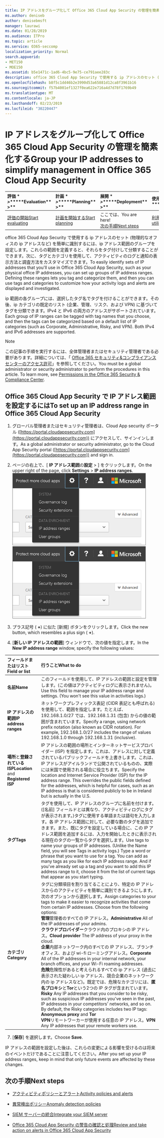 ```yaml
---
title: IP アドレスをグループ化して Office 365 Cloud App Security の管理を簡素化する
ms.author: deniseb
author: denisebmsft
manager: laurawi
ms.date: 01/28/2019
ms.audience: ITPro
ms.topic: article
ms.service: O365-seccomp
localization_priority: Normal
search.appverid:
- MET150
- MOE150
ms.assetid: b5e1471c-1ad6-4bc5-9e75-ce791aee283c
description: office 365 Cloud App Security で使用する ip アドレスのセット (物理的なオフィスの ip アドレスなど) を簡単に識別するには、ip アドレス範囲のグループを設定します。
ms.openlocfilehash: b8f5c1dd46b2e3990d53a65881d12ca8f3961b16
ms.sourcegitcommit: f57b4001ef1327f0ea622e716a4d7d78f1769b49
ms.translationtype: MT
ms.contentlocale: ja-JP
ms.lasthandoff: 02/23/2019
ms.locfileid: "30220447"
---
```

# <a name="group-your-ip-addresses-to-simplify-management-in-office-365-cloud-app-security"></a><span data-ttu-id="782b2-103">IP アドレスをグループ化して Office 365 Cloud App Security の管理を簡素化する</span><span class="sxs-lookup"><span data-stu-id="782b2-103">Group your IP addresses to simplify management in Office 365 Cloud App Security</span></span>
  
|<span data-ttu-id="782b2-104">評価 \* *\>*\*</span><span class="sxs-lookup"><span data-stu-id="782b2-104">\*\*\*\*Evaluation\*\* \>\*\*</span></span>|<span data-ttu-id="782b2-105">計画 \* *\>*\*</span><span class="sxs-lookup"><span data-stu-id="782b2-105">\*\*\*\*Planning\*\* \>\*\*</span></span>|<span data-ttu-id="782b2-106">展開 \* *\>*\*</span><span class="sxs-lookup"><span data-stu-id="782b2-106">\*\*\*\*Deployment\*\* \>\*\*</span></span>|<span data-ttu-id="782b2-107">使用率 \* \* \* \*</span><span class="sxs-lookup"><span data-stu-id="782b2-107">\*\*\*\*Utilization\*\*\*\*</span></span>|
|:-----|:-----|:-----|:-----|
|[<span data-ttu-id="782b2-108">評価の開始</span><span class="sxs-lookup"><span data-stu-id="782b2-108">Start evaluating</span></span>](office-365-cas-overview.md) <br/> |[<span data-ttu-id="782b2-109">計画を開始する</span><span class="sxs-lookup"><span data-stu-id="782b2-109">Start planning</span></span>](get-ready-for-office-365-cas.md) <br/> |<span data-ttu-id="782b2-110">ここでは、</span><span class="sxs-lookup"><span data-stu-id="782b2-110">You are here!</span></span>  <br/> [<span data-ttu-id="782b2-111">次の手順</span><span class="sxs-lookup"><span data-stu-id="782b2-111">Next steps</span></span>](#next-steps) <br/> |[<span data-ttu-id="782b2-112">利用を開始する</span><span class="sxs-lookup"><span data-stu-id="782b2-112">Start utilizing</span></span>](utilization-activities-for-ocas.md) <br/> |
   
<span data-ttu-id="782b2-p101">office 365 Cloud App Security で使用する ip アドレスのセット (物理的なオフィスの ip アドレスなど) を簡単に識別するには、ip アドレス範囲のグループを設定します。これらの範囲を定義すると、それらをタグ付けして分類することができます。次に、タグとカテゴリを使用して、アクティビティのログと通知の表示方法と調査方法をカスタマイズできます。</span><span class="sxs-lookup"><span data-stu-id="782b2-p101">To easily identify sets of IP addresses that you'll use in Office 365 Cloud App Security, such as your physical office IP addresses, you can set up groups of IP address ranges. Defining these ranges lets you tag and categorize them, and then you can use tags and categories to customize how your activity logs and alerts are displayed and investigated.</span></span>
  
<span data-ttu-id="782b2-p102">ip 範囲の各グループには、選択したタグ名でタグを付けることができます。その後、ip カテゴリの既定のリスト (企業、管理、リスク、および VPN) に基づいてタグを分類できます。IPv4 と IPv6 の両方のアドレスがサポートされています。</span><span class="sxs-lookup"><span data-stu-id="782b2-p102">Each group of IP ranges can be tagged with tag names that you choose, and then the tags can be categorized based on a default list of IP categories (such as Corporate, Administrative, Risky, and VPN). Both IPv4 and IPv6 addresses are supported.</span></span>
  
> [!NOTE]
> <span data-ttu-id="782b2-p103">この記事の手順を実行するには、全体管理者またはセキュリティ管理者である必要があります。詳細については、「 [Office 365 セキュリティ&amp;コンプライアンスセンターのアクセス許可](permissions-in-the-security-and-compliance-center.md)」を参照してください。</span><span class="sxs-lookup"><span data-stu-id="782b2-p103">You must be a global administrator or security administrator to perform the procedures in this article. To learn more, see [Permissions in the Office 365 Security &amp; Compliance Center](permissions-in-the-security-and-compliance-center.md).</span></span> 
  
## <a name="to-set-up-an-ip-address-range-in-office-365-cloud-app-security"></a><span data-ttu-id="782b2-119">Office 365 Cloud App Security で IP アドレス範囲を設定するには</span><span class="sxs-lookup"><span data-stu-id="782b2-119">To set up an IP address range in Office 365 Cloud App Security</span></span>

1. <span data-ttu-id="782b2-120">グローバル管理者またはセキュリティ管理者は、Cloud App security ポータル ([https://portal.cloudappsecurity.com](https://portal.cloudappsecurity.com)) にアクセスして、サインインします。</span><span class="sxs-lookup"><span data-stu-id="782b2-120">As a global administrator or security administrator, go to the Cloud App Security portal ([https://portal.cloudappsecurity.com](https://portal.cloudappsecurity.com)) and sign in.</span></span>
    
2. <span data-ttu-id="782b2-121">ページの右上で、[ **IP アドレス範囲**の**設定** \> ] をクリックします。</span><span class="sxs-lookup"><span data-stu-id="782b2-121">On the upper right of the page, click **Settings** \> **IP address ranges**.</span></span><br><span data-ttu-id="782b2-122">![O365 Cloud App Security で、[設定] を選択してシステムとデータの設定にアクセスします。](media/f6c48ee3-39b4-4b5a-8252-b6493b7bcd3d.png)</span><span class="sxs-lookup"><span data-stu-id="782b2-122">![In O365 Cloud App Security, choose Settings to access your system and data settings](media/f6c48ee3-39b4-4b5a-8252-b6493b7bcd3d.png)</span></span><br>
  
3. <span data-ttu-id="782b2-123">プラス記号 ( **+**) に似た [新規] ボタンをクリックします。</span><span class="sxs-lookup"><span data-stu-id="782b2-123">Click the new button, which resembles a plus sign ( **+**).</span></span>
    
4. <span data-ttu-id="782b2-124">[**新しい IP アドレスの範囲**] ウィンドウで、次の値を指定します。</span><span class="sxs-lookup"><span data-stu-id="782b2-124">In the **New IP address range** window, specify the following values:</span></span> 
    
|<span data-ttu-id="782b2-125">**フィールドまたはリスト**</span><span class="sxs-lookup"><span data-stu-id="782b2-125">**Field or list**</span></span>|<span data-ttu-id="782b2-126">**行うこと**</span><span class="sxs-lookup"><span data-stu-id="782b2-126">**What to do**</span></span>|
|:-----|:-----|
|<span data-ttu-id="782b2-127">**名前**</span><span class="sxs-lookup"><span data-stu-id="782b2-127">**Name**</span></span> <br/> |<span data-ttu-id="782b2-p104">このフィールドを使用して、IP アドレスの範囲と設定を管理します。(この値はアクティビティログに表示されません)。</span><span class="sxs-lookup"><span data-stu-id="782b2-p104">Use this field to manage your IP address range and settings. (You won't see this value in activities logs.)</span></span>  <br/> |
|<span data-ttu-id="782b2-130">**IP アドレスの範囲**</span><span class="sxs-lookup"><span data-stu-id="782b2-130">**IP address ranges**</span></span> <br/> |<span data-ttu-id="782b2-p105">ネットワークプレフィックス表記 (CIDR 表記とも呼ばれる) を使用して、範囲を指定します。たとえば、192.168.1.0/27 では、192.168.1.31 (包含) からの値の範囲が含まれています。</span><span class="sxs-lookup"><span data-stu-id="782b2-p105">Specify a range, using network prefix notation (also known as CIDR notation). For example, 192.168.1.0/27 includes the range of values 192.168.1.0 through 192.168.1.31 (inclusive).</span></span>  <br/> |
|<span data-ttu-id="782b2-133">**場所**と**登録されている ISP**</span><span class="sxs-lookup"><span data-stu-id="782b2-133">**Location** and **Registered ISP**</span></span> <br/> |<span data-ttu-id="782b2-p106">IP アドレスの範囲の場所とインターネットサービスプロバイダー (ISP) を指定します。これは、アドレスに対して定義されているパブリックフィールドを上書きします。これは、IP アドレスがアイルランドで公開されているものの、実際には米国で使用される場合に役立ちます。</span><span class="sxs-lookup"><span data-stu-id="782b2-p106">Specify the location and Internet Service Provider (ISP) for the IP address range. This overrides the public fields defined for the addresses, which is helpful for cases, such as an IP address is that is considered publicly to be in Ireland but is actually in the U.S.</span></span>  <br/> |
|<span data-ttu-id="782b2-136">**タグ**</span><span class="sxs-lookup"><span data-stu-id="782b2-136">**Tags**</span></span> <br/> |<span data-ttu-id="782b2-p107">タグを使用して、IP アドレスのグループに名前を付けます。([名前] フィールドとは異なり、アクティビティログにタグが表示されます。)タグに使用する単語または語句を入力します。各 IP アドレス範囲に対して、必要な数のタグを追加できます。また、既にタグを設定している場合に、この IP アドレス範囲を追加するには、入力を開始したときに表示される現在のタグの一覧からタグを選択します。</span><span class="sxs-lookup"><span data-stu-id="782b2-p107">Use tags to name your groups of IP addresses. (Unlike the Name field, you will see Tags in activity logs.) Type a word or phrase that you want to use for a tag. You can add as many tags as you like for each IP address range. And if you've already set up a tag and you want to add this IP address range to it, choose it from the list of current tags that appear as you start typing.</span></span>  <br/> |
|<span data-ttu-id="782b2-141">**カテゴリ**</span><span class="sxs-lookup"><span data-stu-id="782b2-141">**Category**</span></span> <br/> | <span data-ttu-id="782b2-p108">タグに分類項目を割り当てることにより、特定の IP アドレスからのアクティビティを簡単に識別できるようにします。次のオプションから選択します。</span><span class="sxs-lookup"><span data-stu-id="782b2-p108">Assign categories to your tags to make it easier to recognize activities that come from certain IP addresses. Choose from the following options:  </span></span><br/> <span data-ttu-id="782b2-144">**管理**管理者のすべての IP アドレス。</span><span class="sxs-lookup"><span data-stu-id="782b2-144">**Administrative** All of the IP addresses of your admins.</span></span>  <br/> <span data-ttu-id="782b2-145">**クラウドプロバイダー**クラウド内のプロキシの IP アドレス。</span><span class="sxs-lookup"><span data-stu-id="782b2-145">**Cloud provider** The IP address of your proxy in the cloud.</span></span>  <br/> <span data-ttu-id="782b2-146">**企業**内部ネットワーク内のすべての IP アドレス、ブランチオフィス、および wi-fi ローミングアドレス。</span><span class="sxs-lookup"><span data-stu-id="782b2-146">**Corporate** All of the IP addresses in your internal network, your branch offices, and your Wi-Fi roaming addresses.</span></span>  <br/> <span data-ttu-id="782b2-p109">**危険**危険性があると考えられるすべての ip アドレス (過去に表示された疑わしい ip アドレス、競合企業のネットワーク内の ip アドレスなど)。既定では、危険なカテゴリには、**匿名プロキシ**と**Tor**という2つの IP タグが含まれています。</span><span class="sxs-lookup"><span data-stu-id="782b2-p109">**Risky** Any IP addresses that you consider to be risky, such as suspicious IP addresses you've seen in the past, IP addresses in your competitors' networks, and so on. By default, the Risky categories includes two IP tags: **Anonymous proxy** and **Tor**</span></span> <br/> <span data-ttu-id="782b2-149">**VPN**リモートワーカーが使用する任意の IP アドレス。</span><span class="sxs-lookup"><span data-stu-id="782b2-149">**VPN** Any IP addresses that your remote workers use.</span></span>  <br/> |
   
7. <span data-ttu-id="782b2-150">[**保存**] を選択します。</span><span class="sxs-lookup"><span data-stu-id="782b2-150">Choose **Save**.</span></span>
    
<span data-ttu-id="782b2-151">IP アドレスの範囲を設定した後は、これらの変更による影響を受けるのは将来のイベントだけであることに注意してください。</span><span class="sxs-lookup"><span data-stu-id="782b2-151">After you set up your IP address ranges, keep in mind that only future events are affected by these changes.</span></span>
  
## <a name="next-steps"></a><span data-ttu-id="782b2-152">次の手順</span><span class="sxs-lookup"><span data-stu-id="782b2-152">Next steps</span></span>

- [<span data-ttu-id="782b2-153">アクティビティポリシーとアラート</span><span class="sxs-lookup"><span data-stu-id="782b2-153">Activity policies and alerts</span></span>](activity-policies-and-alerts.md)
    
- [<span data-ttu-id="782b2-154">異常検出ポリシー</span><span class="sxs-lookup"><span data-stu-id="782b2-154">Anomaly detection policies</span></span>](anomaly-detection-policies-in-ocas.md)
    
- [<span data-ttu-id="782b2-155">SIEM サーバーの統合</span><span class="sxs-lookup"><span data-stu-id="782b2-155">Integrate your SIEM server</span></span>](integrate-your-siem-server-with-office-365-cas.md)
    
- [<span data-ttu-id="782b2-156">Office 365 Cloud App Security の警告の確認と処理</span><span class="sxs-lookup"><span data-stu-id="782b2-156">Review and take action on alerts in Office 365 Cloud App Security</span></span>](review-office-365-cas-alerts.md)
    

